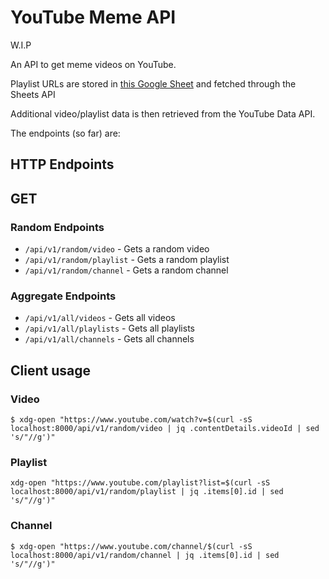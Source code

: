 # YouTube Meme API

W.I.P

An API to get meme videos on YouTube.

Playlist URLs are stored in [this Google Sheet](https://docs.google.com/spreadsheets/d/1MuvC8JpJte1wzAS0m9qR0rr2-gxzL8aaX6lvlKeAqvs/edit?usp=sharing)
and fetched through the Sheets API

Additional video/playlist data is then retrieved from the YouTube Data API.

The endpoints (so far) are:

## HTTP Endpoints

## GET

### Random Endpoints

- `/api/v1/random/video` - Gets a random video
- `/api/v1/random/playlist` - Gets a random playlist
- `/api/v1/random/channel` - Gets a random channel

### Aggregate Endpoints

- `/api/v1/all/videos` - Gets all videos
- `/api/v1/all/playlists` - Gets all playlists
- `/api/v1/all/channels` - Gets all channels

## Client usage

### Video

```shell
$ xdg-open "https://www.youtube.com/watch?v=$(curl -sS localhost:8000/api/v1/random/video | jq .contentDetails.videoId | sed 's/"//g')"
```

### Playlist

```shell
xdg-open "https://www.youtube.com/playlist?list=$(curl -sS localhost:8000/api/v1/random/playlist | jq .items[0].id | sed 's/"//g')"
```

### Channel

```shell
$ xdg-open "https://www.youtube.com/channel/$(curl -sS localhost:8000/api/v1/random/channel | jq .items[0].id | sed 's/"//g')"
```
